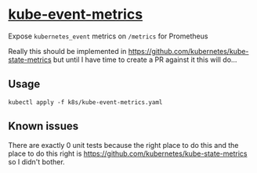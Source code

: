 # [kube-event-metrics](https://github.com/tommyvn/kube-event-metrics)

Expose `kubernetes_event` metrics on `/metrics` for Prometheus

Really this should be implemented in https://github.com/kubernetes/kube-state-metrics but until I have time to create a PR against it this will do...

## Usage

`kubectl apply -f k8s/kube-event-metrics.yaml`

## Known issues

There are exactly 0 unit tests because the right place to do this and the place to do this right is https://github.com/kubernetes/kube-state-metrics so I didn't bother.
